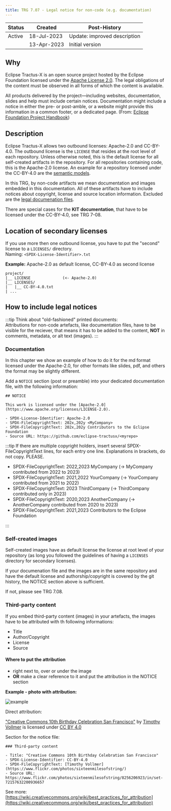 ```yaml
---
title: TRG 7.07 - Legal notice for non-code (e.g. documentation)
---
```


| Status | Created     | Post-History                 |
|--------|-------------|------------------------------|
| Active | 18-Jul-2023 | Update: improved description |
|        | 13-Apr-2023 | Initial version              |

## Why

Eclipse Tractus-X is an open source project hosted by the Eclipse Foundation licensed under the [Apache License 2.0](https://spdx.org/licenses/Apache-2.0). The legal obligations of the content must be observed in all forms of which the content is available.

All products delivered by the project—including websites, documentation, slides and help must include certain notices. Documentation might include a notice in either the pre- or post-amble, or a website might provide this information in a common footer, or a dedicated page. (From: [Eclipse Foundation Project Handbook](https://www.eclipse.org/projects/handbook/#legaldoc-end-user))

## Description

Eclipse Tractus-X allows two outbound licenses: Apache-2.0 and CC-BY-4.0.
The outbound license is the `LICENSE` that resides at the root level of each repository. Unless otherwise noted, this is the default license for all self-created artifacts in the repository. For all repositories containing code, this is the Apache-2.0 license. An example for a repository licensed under the CC-BY-4.0 are the [semantic models](https://github.com/eclipse-tractusx/sldt-semantic-models).

In this TRG, by non-code artifacts we mean documentation and images embedded in this documentation. All of these artifacts have to include notices about copyright, license and source location information. Excluded are the [legal documenation files](/docs/release/trg-7/trg-7-01#description).

There are special cases for the **KIT documentation**, that have to be licensed under the CC-BY-4.0, see TRG 7-08.

## Location of secondary licenses

If you use more then one outbound license, you have to put the "second" license to a `LICENSES/` directory. <br/>
Naming: `<SPDX-License-Identifier>.txt`

**Example:** Apache-2.0 as default license, CC-BY-4.0 as second license

```shell
project/
|__ LICENSE              (<- Apache-2.0)
|__ LICENSES/
|   |__ CC-BY-4.0.txt
| ...
```

## How to include legal notices

:::tip
Think about "old-fashioned" printed documents: <br/>
Attributions for non-code artefacts, like documentation files, have to be visible for the reciever, that means
it has to be added to the content, **NOT** in comments, metadata, or alt text (images).
:::

### Documentation

In this chapter we show an example of how to do it for the md format licensed under the Apache-2.0, for other formats like slides, pdf, and others the format may be slightly different.

Add a `NOTICE` section (post or preamble) into your dedicated documentation file, with the following information:

```text
## NOTICE

This work is licensed under the [Apache-2.0](https://www.apache.org/licenses/LICENSE-2.0).

- SPDX-License-Identifier: Apache-2.0
- SPDX-FileCopyrightText: 202x,202y <MyCompany>
- SPDX-FileCopyrightText: 202x,202y Contributors to the Eclipse Foundation
- Source URL: https://github.com/eclipse-tractusx/<myrepo>
 ```

:::tip
If there are multiple copyright holders, insert several SPDX-FileCopyrightText lines, for each entry one line. Explanations in brackets, do not copy. PLEASE.

- SPDX-FileCopyrightText: 2022,2023 MyCompany (-> MyCompany contributed from 2022 to 2023)
- SPDX-FileCopyrightText: 2021,2022 YourCompany (-> YourCompany contributed from 2021 to 2022)
- SPDX-FileCopyrightText: 2023 ThirdCompany (-> ThirdCompany contributed only in 2023)
- SPDX-FileCopyrightText: 2020,2023 AnotherCompany (-> AnotherCompany contributed from 2020 to 2023)
- SPDX-FileCopyrightText: 2021,2023 Contributors to the Eclipse Foundation

:::

### Self-created images

Self-created images have as default license the license at root level of your repository (as long you followed the guidelines of having a `LICENSES` directory for secondary licenses).

If your documenation file and the images are in the same repository and have the default license and authorship/copyright is covered by the git history, the NOTICE section above is sufficient.

If not, please see TRG 7.08.

### Third-party content

If you embed third-party content (images) in your artefacts, the images have to be attributed with th following informations:

- Title
- Author/Copyright
- License
- Source

#### Where to put the attribution

- right next to, over or under the image
- **OR** make a clear reference to it and put the attribution in the NOTICE section

**Example - photo with attribution:**

![example](@site/static/img/oss_example_Creative_Commons_10th_Birthday.jpg)

Direct attribution:

["Creative Commons 10th Birthday Celebration San Francisco"](http://www.flickr.com/photos/sixteenmilesofstring/8256206923/in/set-72157632200936657) by [Timothy Vollmer](http://www.flickr.com/photos/sixteenmilesofstring/) is licensed under [CC BY 4.0](http://creativecommons.org/licenses/by/4.0/)

Section for the notice file:

```text
### Third-party content

- Title: "Creative Commons 10th Birthday Celebration San Francisco"
- SPDX-License-Identifier: CC-BY-4.0
- SPDX-FileCopyrightText: [Timothy Vollmer](https://www.flickr.com/photos/sixteenmilesofstring/)
- Source URL: https://www.flickr.com/photos/sixteenmilesofstring/8256206923/in/set-72157632200936657
 ```

See more: [https://wiki.creativecommons.org/wiki/best_practices_for_attribution](https://wiki.creativecommons.org/wiki/best_practices_for_attribution)
